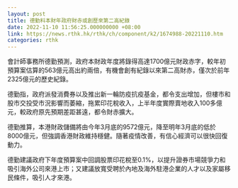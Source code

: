 ```yaml
---
layout: post
title: 德勤料本財年政府財赤或創歷來第二高紀錄
date: 2022-11-10 11:56:25.000000000 +08:00
link: https://news.rthk.hk/rthk/ch/component/k2/1674988-20221110.htm
categories: rthk
---
```


會計師事務所德勤預測，政府本財政年度將錄得高達1700億元財政赤字，較年初預算案估算的563億元高出約兩倍，有機會創有紀錄以來第二高財赤，僅次於前年2325億元的歷史紀錄。

德勤指，政府派發消費券以及推出新一輪防疫抗疫基金，都令支出增加，但樓市和股市交投受市況影響而萎縮，拖累印花稅收入，上半年度實際賣地收入100多億元，較政府原先預期差距甚遠，都令財赤擴大。

德勤推算，本港財政儲備將由今年3月底的9572億元，降至明年3月底的低於8000億元，但強調香港財政維持穩健。隨著疫情改善，有信心經濟可以很快回復動力。

德勤建議政府下年度預算案中回調股票印花稅至0.1%，以提升證券市場競爭力和吸引海外公司來港上市；又建議放寬受聘於內地及海外駐港企業的人才以及家屬移民條件，吸引人才來港。
